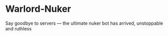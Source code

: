 # Warlord-Nuker
Say goodbye to servers — the ultimate nuker bot has arrived, unstoppable and ruthless
